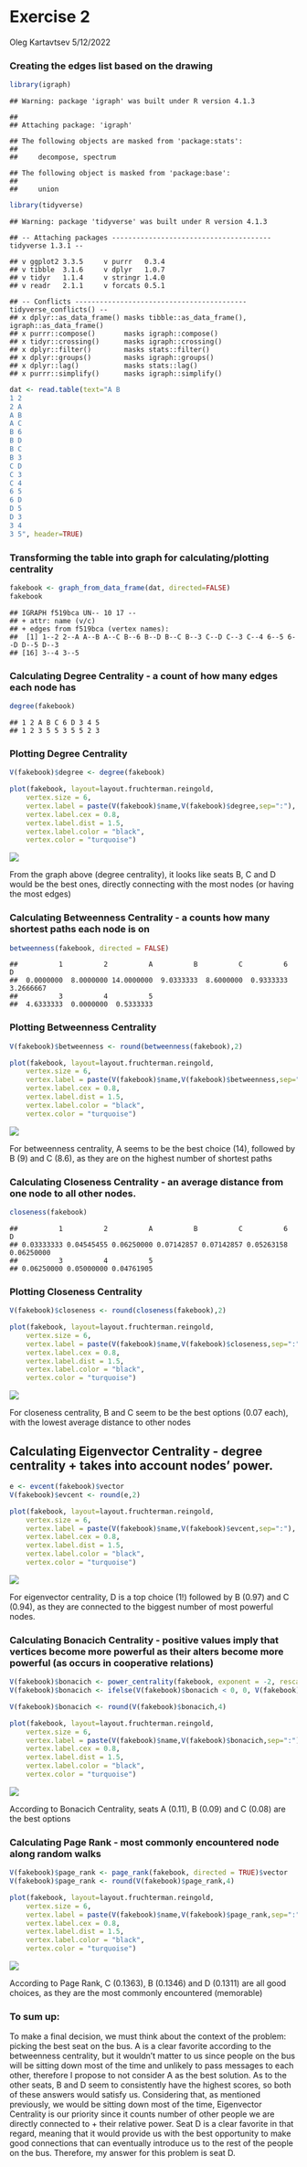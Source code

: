 Exercise 2
================
Oleg Kartavtsev
5/12/2022

### Creating the edges list based on the drawing

``` r
library(igraph)
```

    ## Warning: package 'igraph' was built under R version 4.1.3

    ## 
    ## Attaching package: 'igraph'

    ## The following objects are masked from 'package:stats':
    ## 
    ##     decompose, spectrum

    ## The following object is masked from 'package:base':
    ## 
    ##     union

``` r
library(tidyverse)
```

    ## Warning: package 'tidyverse' was built under R version 4.1.3

    ## -- Attaching packages --------------------------------------- tidyverse 1.3.1 --

    ## v ggplot2 3.3.5     v purrr   0.3.4
    ## v tibble  3.1.6     v dplyr   1.0.7
    ## v tidyr   1.1.4     v stringr 1.4.0
    ## v readr   2.1.1     v forcats 0.5.1

    ## -- Conflicts ------------------------------------------ tidyverse_conflicts() --
    ## x dplyr::as_data_frame() masks tibble::as_data_frame(), igraph::as_data_frame()
    ## x purrr::compose()       masks igraph::compose()
    ## x tidyr::crossing()      masks igraph::crossing()
    ## x dplyr::filter()        masks stats::filter()
    ## x dplyr::groups()        masks igraph::groups()
    ## x dplyr::lag()           masks stats::lag()
    ## x purrr::simplify()      masks igraph::simplify()

``` r
dat <- read.table(text="A B 
1 2
2 A
A B
A C
B 6
B D
B C
B 3
C D
C 3
C 4
6 5
6 D
D 5
D 3
3 4
3 5", header=TRUE)
```

### Transforming the table into graph for calculating/plotting centrality

``` r
fakebook <- graph_from_data_frame(dat, directed=FALSE)
fakebook
```

    ## IGRAPH f519bca UN-- 10 17 -- 
    ## + attr: name (v/c)
    ## + edges from f519bca (vertex names):
    ##  [1] 1--2 2--A A--B A--C B--6 B--D B--C B--3 C--D C--3 C--4 6--5 6--D D--5 D--3
    ## [16] 3--4 3--5

### Calculating Degree Centrality - a count of how many edges each node has

``` r
degree(fakebook) 
```

    ## 1 2 A B C 6 D 3 4 5 
    ## 1 2 3 5 5 3 5 5 2 3

### Plotting Degree Centrality

``` r
V(fakebook)$degree <- degree(fakebook)

plot(fakebook, layout=layout.fruchterman.reingold,
    vertex.size = 6,          
    vertex.label = paste(V(fakebook)$name,V(fakebook)$degree,sep=":"),
    vertex.label.cex = 0.8,   
    vertex.label.dist = 1.5,  
    vertex.label.color = "black",
    vertex.color = "turquoise")
```

![](Exercise-2_files/figure-gfm/unnamed-chunk-4-1.png)<!-- -->

From the graph above (degree centrality), it looks like seats B, C and D
would be the best ones, directly connecting with the most nodes (or
having the most edges)

### Calculating Betweenness Centrality - a counts how many shortest paths each node is on

``` r
betweenness(fakebook, directed = FALSE)
```

    ##          1          2          A          B          C          6          D 
    ##  0.0000000  8.0000000 14.0000000  9.0333333  8.6000000  0.9333333  3.2666667 
    ##          3          4          5 
    ##  4.6333333  0.0000000  0.5333333

### Plotting Betweenness Centrality

``` r
V(fakebook)$betweenness <- round(betweenness(fakebook),2)

plot(fakebook, layout=layout.fruchterman.reingold,
    vertex.size = 6,          
    vertex.label = paste(V(fakebook)$name,V(fakebook)$betweenness,sep=":"),
    vertex.label.cex = 0.8,   
    vertex.label.dist = 1.5,  
    vertex.label.color = "black",
    vertex.color = "turquoise")
```

![](Exercise-2_files/figure-gfm/unnamed-chunk-6-1.png)<!-- -->

For betweenness centrality, A seems to be the best choice (14), followed
by B (9) and C (8.6), as they are on the highest number of shortest
paths

### Calculating Closeness Centrality - an average distance from one node to all other nodes.

``` r
closeness(fakebook)
```

    ##          1          2          A          B          C          6          D 
    ## 0.03333333 0.04545455 0.06250000 0.07142857 0.07142857 0.05263158 0.06250000 
    ##          3          4          5 
    ## 0.06250000 0.05000000 0.04761905

### Plotting Closeness Centrality

``` r
V(fakebook)$closeness <- round(closeness(fakebook),2)

plot(fakebook, layout=layout.fruchterman.reingold,
    vertex.size = 6,          
    vertex.label = paste(V(fakebook)$name,V(fakebook)$closeness,sep=":"),
    vertex.label.cex = 0.8,   
    vertex.label.dist = 1.5,  
    vertex.label.color = "black",
    vertex.color = "turquoise")
```

![](Exercise-2_files/figure-gfm/unnamed-chunk-8-1.png)<!-- -->

For closeness centrality, B and C seem to be the best options (0.07
each), with the lowest average distance to other nodes

## Calculating Eigenvector Centrality - degree centrality + takes into account nodes’ power.

``` r
e <- evcent(fakebook)$vector
V(fakebook)$evcent <- round(e,2)

plot(fakebook, layout=layout.fruchterman.reingold,
    vertex.size = 6,          
    vertex.label = paste(V(fakebook)$name,V(fakebook)$evcent,sep=":"),
    vertex.label.cex = 0.8,   
    vertex.label.dist = 1.5,  
    vertex.label.color = "black",
    vertex.color = "turquoise")
```

![](Exercise-2_files/figure-gfm/unnamed-chunk-9-1.png)<!-- -->

For eigenvector centrality, D is a top choice (1!) followed by B (0.97)
and C (0.94), as they are connected to the biggest number of most
powerful nodes.

### Calculating Bonacich Centrality - positive values imply that vertices become more powerful as their alters become more powerful (as occurs in cooperative relations)

``` r
V(fakebook)$bonacich <- power_centrality(fakebook, exponent = -2, rescale = T)
V(fakebook)$bonacich <- ifelse(V(fakebook)$bonacich < 0, 0, V(fakebook)$bonacich)

V(fakebook)$bonacich <- round(V(fakebook)$bonacich,4)

plot(fakebook, layout=layout.fruchterman.reingold,
    vertex.size = 6,          
    vertex.label = paste(V(fakebook)$name,V(fakebook)$bonacich,sep=":"),
    vertex.label.cex = 0.8,   
    vertex.label.dist = 1.5,  
    vertex.label.color = "black",
    vertex.color = "turquoise")
```

![](Exercise-2_files/figure-gfm/unnamed-chunk-10-1.png)<!-- -->

According to Bonacich Centrality, seats A (0.11), B (0.09) and C (0.08)
are the best options

### Calculating Page Rank - most commonly encountered node along random walks

``` r
V(fakebook)$page_rank <- page_rank(fakebook, directed = TRUE)$vector
V(fakebook)$page_rank <- round(V(fakebook)$page_rank,4)

plot(fakebook, layout=layout.fruchterman.reingold,
    vertex.size = 6,          
    vertex.label = paste(V(fakebook)$name,V(fakebook)$page_rank,sep=":"),
    vertex.label.cex = 0.8,   
    vertex.label.dist = 1.5,  
    vertex.label.color = "black",
    vertex.color = "turquoise")
```

![](Exercise-2_files/figure-gfm/unnamed-chunk-11-1.png)<!-- -->

According to Page Rank, C (0.1363), B (0.1346) and D (0.1311) are all
good choices, as they are the most commonly encountered (memorable)

### To sum up:

To make a final decision, we must think about the context of the
problem: picking the best seat on the bus. A is a clear favorite
according to the betweenness centrality, but it wouldn’t matter to us
since people on the bus will be sitting down most of the time and
unlikely to pass messages to each other, therefore I propose to not
consider A as the best solution. As to the other seats, B and D seem to
consistently have the highest scores, so both of these answers would
satisfy us. Considering that, as mentioned previously, we would be
sitting down most of the time, Eigenvector Centrality is our priority
since it counts number of other people we are directly connected to +
their relative power. Seat D is a clear favorite in that regard, meaning
that it would provide us with the best opportunity to make good
connections that can eventually introduce us to the rest of the people
on the bus. Therefore, my answer for this problem is seat D.
